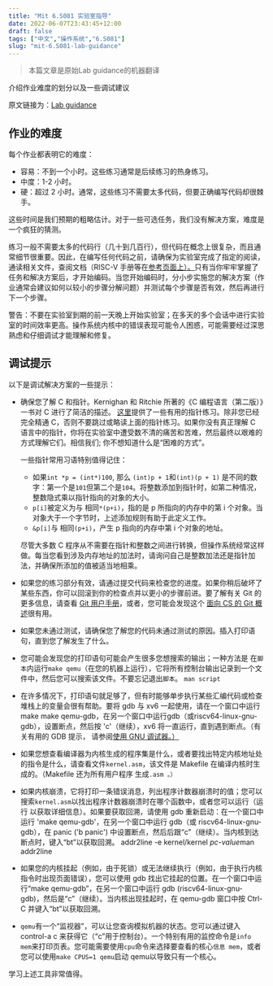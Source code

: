 ```yaml
---
title: "Mit 6.S081 实验室指导"
date: 2022-06-07T23:43:45+12:00
draft: false
tags: ["中文","操作系统","6.S081"]
slug: "mit-6.S081-lab-guidance"
---
```


> 本篇文章是原始Lab guidance的机器翻译

介绍作业难度的划分以及一些调试建议

原文链接为：[Lab guidance](https://pdos.csail.mit.edu/6.828/2020/labs/guidance.html)

<!--more-->

## 作业的难度

每个作业都表明它的难度：

- 容易：不到一个小时。这些练习通常是后续练习的热身练习。
- 中度：1-2 小时。
- 硬：超过 2 小时。通常，这些练习不需要太多代码，但要正确编写代码却很棘手。

这些时间是我们预期的粗略估计。对于一些可选任务，我们没有解决方案，难度是一个疯狂的猜测。

练习一般不需要太多的代码行（几十到几百行），但代码在概念上很复杂，而且通常细节很重要。因此，在编写任何代码之前，请确保为实验室完成了指定的阅读，通读相关文件，查阅文档（RISC-V 手册等在[参考页面上）。](https://pdos.csail.mit.edu/6.828/2020/reference.html)只有当你牢牢掌握了任务和解决方案后，才开始编码。当您开始编码时，分小步实施您的解决方案（作业通常会建议如何以较小的步骤分解问题）并测试每个步骤是否有效，然后再进行下一个步骤。

警告：不要在实验室到期的前一天晚上开始实验室；在多天的多个会话中进行实验室的时间效率更高。操作系统内核中的错误表现可能令人困惑，可能需要经过深思熟虑和仔细调试才能理解和修复。

## 调试提示

以下是调试解决方案的一些提示：

- 确保您了解 C 和指针。Kernighan 和 Ritchie 所著的《C 编程语言（第二版）》一书对 C 进行了简洁的描述。 [这里](https://pdos.csail.mit.edu/6.828/2019/lec/pointers.c)提供了一些有用的指针练习。除非您已经完全精通 C，否则不要跳过或略读上面的指针练习。如果你没有真正理解 C 语言中的指针，你将在实验室中遭受数不清的痛苦和苦难，然后最终以艰难的方式理解它们。相信我们; 你不想知道什么是“困难的方式”。

  一些指针常用习语特别值得记住：

  - 如果`int *p = (int*)100`, 那么 `(int)p + 1`和`(int)(p + 1)` 是不同的数字：第一个是`101`但第二个是`104`。将整数添加到指针时，如第二种情况，整数隐式乘以指针指向的对象的大小。
  - `p[i]`被定义为与 相同`*(p+i)`，指的是 p 所指向的内存中的第 i 个对象。当对象大于一个字节时，上述添加规则有助于此定义工作。
  - `&p[i]`与 相同`(p+i)`，产生 p 指向的内存中第 i 个对象的地址。

  尽管大多数 C 程序从不需要在指针和整数之间进行转换，但操作系统经常这样做。每当您看到涉及内存地址的加法时，请询问自己是整数加法还是指针加法，并确保所添加的值被适当地相乘。

- 如果您的练习部分有效，请通过提交代码来检查您的进度。如果你稍后破坏了某些东西，你可以回滚到你的检查点并以更小的步骤前进。要了解有关 Git 的更多信息，请查看 [Git 用户手册](http://www.kernel.org/pub/software/scm/git/docs/user-manual.html)，或者，您可能会发现这个 [面向 CS 的 Git 概述](http://eagain.net/articles/git-for-computer-scientists/)很有用。

- 如果您未通过测试，请确保您了解您的代码未通过测试的原因。插入打印语句，直到您了解发生了什么。

- 您可能会发现您的打印语句可能会产生很多您想搜索的输出；一种方法是 在`脚本`内运行`make qemu`（在您的机器上运行），它将所有控制台输出记录到一个文件中，然后您可以搜索该文件。不要忘记退出`脚本`。 ``man script``

- 在许多情况下，打印语句就足够了，但有时能够单步执行某些汇编代码或检查堆栈上的变量会很有帮助。要将 gdb 与 xv6 一起使用，请在一个窗口中运行 make make qemu-gdb，在另一个窗口中运行gdb（或riscv64-linux-gnu-gdb），设置断点，然后按 'c'（继续），xv6 将一直运行，直到遇到断点。（有关有用的 GDB 提示， 请参阅[使用 GNU 调试器。）](https://pdos.csail.mit.edu/6.828/2019/lec/gdb_slides.pdf)

- 如果您想查看编译器为内核生成的程序集是什么，或者要找出特定内核地址处的指令是什么，请查看文件`kernel.asm`，该文件是 Makefile 在编译内核时生成的。（Makefile 还为所有用户程序 生成`.asm 。）`

- 如果内核崩溃，它将打印一条错误消息，列出程序计数器崩溃时的值；您可以搜索`kernel.asm`以找出程序计数器崩溃时在哪个函数中，或者您可以运行（运行 以获取详细信息）。如果要获取回溯，请使用 gdb 重新启动：在一个窗口中运行 'make qemu-gdb'，在另一个窗口中运行 gdb（或 riscv64-linux-gnu-gdb），在 panic ('b panic') 中设置断点，然后后跟“c”（继续）。当内核到达断点时，键入“bt”以获取回溯。 addr2line -e kernel/kernel *pc-value*man addr2line

- 如果您的内核挂起（例如，由于死锁）或无法继续执行（例如，由于执行内核指令时出现页面错误），您可以使用 gdb 找出它挂起的位置。在一个窗口中运行“make qemu-gdb”，在另一个窗口中运行 gdb (riscv64-linux-gnu-gdb)，然后是“c”（继续）。当内核出现挂起时，在 qemu-gdb 窗口中按 Ctrl-C 并键入“bt”以获取回溯。

- `qemu`有一个“监视器”，可以让您查询模拟机器的状态。您可以通过键入 control-a c 来获得它（“c”用于控制台）。一个特别有用的监控命令是`info mem`来打印页表。您可能需要使用`cpu`命令来选择要查看的核心`信息 mem`，或者您可以使用`make CPUS=1 qemu`启动 qemu以导致只有一个核心。

学习上述工具非常值得。